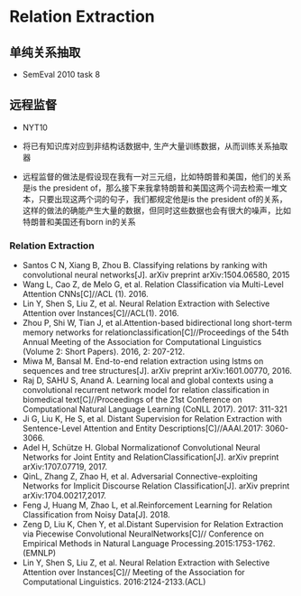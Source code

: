 # Relation Extraction

## 单纯关系抽取

- SemEval 2010 task 8

## 远程监督

- NYT10

- 将已有知识库对应到非结构话数据中, 生产大量训练数据，从而训练关系抽取器
- 远程监督的做法是假设现在我有一对三元组，比如特朗普和美国，他们的关系是is the president of，那么接下来我拿特朗普和美国这两个词去检索一堆文本，只要出现这两个词的句子，我们都规定他是is the president of的关系，这样的做法的确能产生大量的数据，但同时这些数据也会有很大的噪声，比如特朗普和美国还有born in的关系

### Relation Extraction

- Santos C N, Xiang B, Zhou B. Classifying relations by ranking with convolutional neural networks[J]. arXiv preprint arXiv:1504.06580, 2015
- Wang L, Cao Z, de Melo G, et al. Relation Classification via Multi-Level Attention CNNs[C]//ACL (1). 2016.
- Lin Y, Shen S, Liu Z, et al. Neural Relation Extraction with Selective Attention over Instances[C]//ACL(1). 2016.
- Zhou P, Shi W, Tian J, et al.Attention-based bidirectional long short-term memory networks for relationclassification[C]//Proceedings of the 54th Annual Meeting of the Association for Computational Linguistics (Volume 2: Short Papers). 2016, 2: 207-212.
- Miwa M, Bansal M. End-to-end relation extraction using lstms on sequences and tree structures[J]. arXiv preprint arXiv:1601.00770, 2016.
- Raj D, SAHU S, Anand A. Learning local and global contexts using a convolutional recurrent network model for relation classification in biomedical text[C]//Proceedings of the 21st Conference on Computational Natural Language Learning (CoNLL 2017). 2017: 311-321
- Ji G, Liu K, He S, et al. Distant Supervision for Relation Extraction with Sentence-Level Attention and Entity Descriptions[C]//AAAI.2017: 3060-3066.
- Adel H, Schütze H. Global Normalizationof Convolutional Neural Networks for Joint Entity and RelationClassification[J]. arXiv preprint arXiv:1707.07719, 2017.
- QinL, Zhang Z, Zhao H, et al. Adversarial Connective-exploiting Networks for Implicit Discourse Relation Classification[J]. arXiv preprint arXiv:1704.00217,2017.
- Feng J, Huang M, Zhao L, et al.Reinforcement Learning for Relation Classification from Noisy Data[J]. 2018.
- Zeng D, Liu K, Chen Y, et al.Distant Supervision for Relation Extraction via Piecewise Convolutional NeuralNetworks[C]// Conference on Empirical Methods in Natural Language Processing.2015:1753-1762.(EMNLP)
- Lin Y, Shen S, Liu Z, et al. Neural Relation Extraction with Selective Attention over Instances[C]// Meeting of the Association for Computational Linguistics. 2016:2124-2133.(ACL)